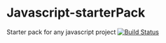 # Javascript-starterPack
Starter pack for any javascript project
[![Build Status](https://travis-ci.org/MatibeJeremy/Javascript-starterPack.svg?branch=master)](https://travis-ci.org/MatibeJeremy/Javascript-starterPack)
